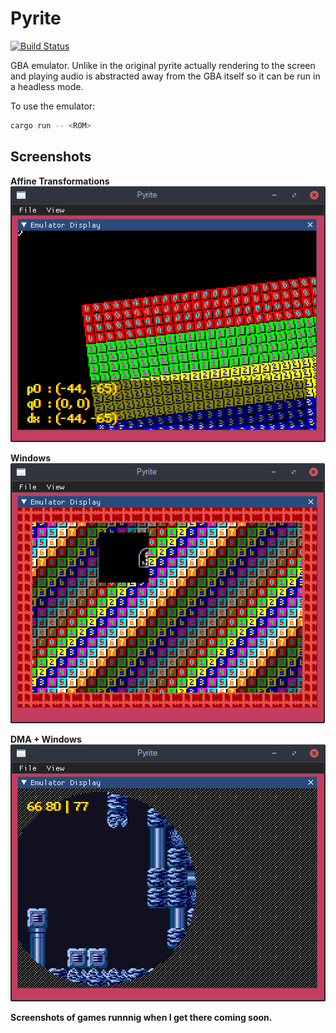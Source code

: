 Pyrite
===

[![Build Status](https://github.com/ExPixel/Pyrite/workflows/Tests/badge.svg)](https://github.com/ExPixel/Pyrite/actions?query=workflow%3ATests)

GBA emulator. Unlike in the original pyrite actually rendering to the screen and playing audio is abstracted away from the GBA itself
so it can be run in a headless mode.

To use the emulator:

```sh
cargo run -- <ROM>
```

Screenshots
---

**Affine Transformations**  
![Affine Transformations](https://raw.githubusercontent.com/ExPixel/Pyrite/master/misc/screenshots/tonc_sbb_aff.png)

**Windows**  
![Windows](https://raw.githubusercontent.com/ExPixel/Pyrite/master/misc/screenshots/tonc_win_demo.png)

**DMA + Windows**  
![DMA + Windows](https://raw.githubusercontent.com/ExPixel/Pyrite/master/misc/screenshots/tonc_dma_demo.png)

__Screenshots of games runnnig when I get there coming soon.__
